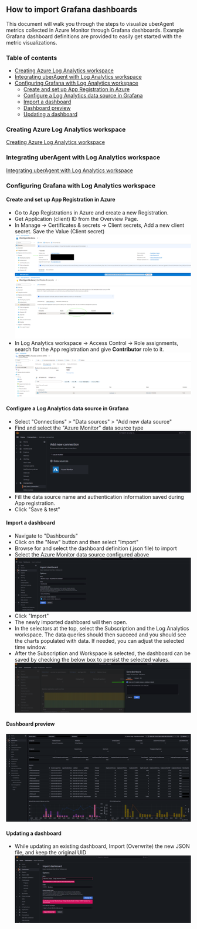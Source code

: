 ## How to import Grafana dashboards

This document will walk you through the steps to visualize uberAgent metrics collected in Azure Monitor through Grafana dashboards. Example Grafana dashboard definitions are provided to easily get started with the metric visualizations.

### Table of contents
  - [Creating Azure Log Analytics workspace](#creating-azure-log-analytics-workspace)
  - [Integrating uberAgent with Log Analytics workspace](#integrating-uberagent-with-log-analytics-workspace)
  - [Configuring Grafana with Log Analytics workspace](#configuring-grafana-with-log-analytics-workspace)
    - [Create and set up App Registration in Azure](#create-and-set-up-app-registration-in-azure)
    - [Configure a Log Analytics data source in Grafana](#configure-a-log-analytics-data-source-in-grafana)
    - [Import a dashboard](#import-a-dashboard)
    - [Dashboard preview](#dashboard-preview)
    - [Updating a dashboard](#updating-a-dashboard)

### Creating Azure Log Analytics workspace

[Creating Azure Log Analytics workspace](../README.md#creating-azure-log-analytics-workspace)

### Integrating uberAgent with Log Analytics workspace

[Integrating uberAgent with Log Analytics workspace](../README.md#integrating-uberagent-with-log-analytics-workspace)

### Configuring Grafana with Log Analytics workspace

#### Create and set up App Registration in Azure
  - Go to App Registrations in Azure and create a new Registration.
  - Get Application (client) ID from the Overview Page.
  - In Manage → Certificates & secrets → Client secrets, Add a new client secret. Save the Value (Client secret)
    ![image](img/AppRegistrationID.png)
    ![image](img/AppRegistrationSecret.png)
  - In Log Analytics workspace → Access Control → Role assignments, search for the App registration and give **Contributor** role to it.
    ![image](img/LogAnalyticsAccessControl.png)

#### Configure a Log Analytics data source in Grafana

- Select "Connections" > "Data sources" > "Add new data source"
- Find and select the "Azure Monitor" data source type
    ![image](img/GrafanaDatasource.png)
- Fill the data source name and authentication information saved during App registration.
- Click "Save & test"

#### Import a dashboard

- Navigate to "Dashboards"
- Click on the "New" button and then select "Import"
- Browse for and select the dashboard definition (.json file) to import
- Select the Azure Monitor data source configured above
    ![image](img/GrafanaImportDashboard.png)
- Click "Import"
- The newly imported dashboard will then open.
- In the selectors at the top, select the Subscription and the Log Analytics workspace. The data queries should then succeed and you should see the charts populated with data. If needed, you can adjust the selected time window.
- After the Subscription and Workspace is selected, the dashboard can be saved by checking the below box to persist the selected values.
  ![image](img/GrafanaSaveVariables.png)

#### Dashboard preview
![image](img/GrafanaDashboardPreview.png)

#### Updating a dashboard
- While updating an existing dashboard, Import (Overwrite) the new JSON file, and keep the original UID
  ![image](img/UpdatingGrafanaDashboard.png)